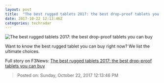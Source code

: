 ```yaml
---
layout: post
title:  "The best rugged tablets 2017: the best drop-proof tablets you can buy"
date: 2017-10-22 12:13:46Z
categories: techradar
---
```


![The best rugged tablets 2017: the best drop-proof tablets you can buy](http://cdn.mos.cms.futurecdn.net/be6a6b8e5843ea8c309a6c76ee2b0b22-1200-80.jpg)

Want to know the best rugged tablet you can buy right now? We list the ultimate choices.


Full story on F3News: [The best rugged tablets 2017: the best drop-proof tablets you can buy](http://www.f3nws.com/n/XHUWmH)

> Posted on: Sunday, October 22, 2017 12:13:46 PM
